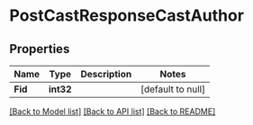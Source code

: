 # PostCastResponseCastAuthor

## Properties
Name | Type | Description | Notes
------------ | ------------- | ------------- | -------------
**Fid** | **int32** |  | [default to null]

[[Back to Model list]](../README.md#documentation-for-models) [[Back to API list]](../README.md#documentation-for-api-endpoints) [[Back to README]](../README.md)

